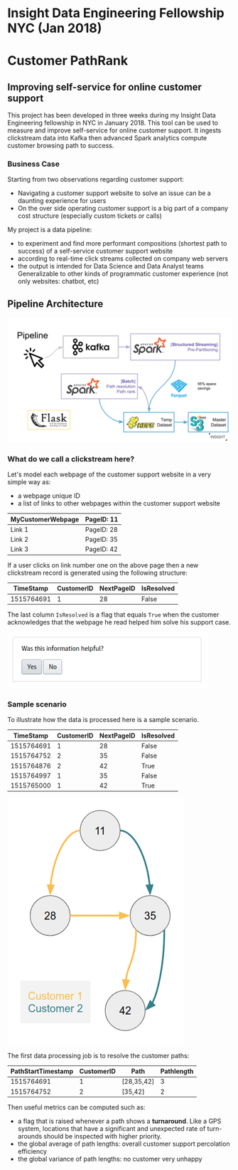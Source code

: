 # Insight Data Engineering Fellowship NYC (Jan 2018)
# Customer PathRank
## Improving self-service for online customer support

This project has been developed in three weeks during my Insight Data Engineering fellowship in NYC in January 2018. This tool can be used to measure and improve self-service for online customer support. It ingests clickstream data into Kafka then advanced Spark analytics compute customer browsing path to success.

### Business Case
Starting from two observations regarding customer support:
- Navigating a customer support website to solve an issue can be a daunting experience for users
- On the over side operating customer support is a big part of a company cost structure (especially custom tickets or calls)

My project is a data pipeline:
- to experiment and find more performant compositions (shortest path to success) of a self-service customer support website
- according to real-time click streams collected on company web servers
- the output is intended for Data Science and Data Analyst teams
Generalizable to other kinds of programmatic customer experience (not only websites: chatbot, etc)

## Pipeline Architecture
![Pipeline Architecture](/images/customer_pathrank_architecture.png "Pipeline Architecture")


### What do we call a clickstream here?
Let's model each webpage of the customer support website in a very simple way as:
- a webpage unique ID
- a list of links to other webpages within the customer support website

|MyCustomerWebpage|PageID: 11|
|---|---|
|Link 1|PageID: 28|
|Link 2|PageID: 35|
|Link 3|PageID: 42|

If a user clicks on link number one on the above page then a new clickstream record is generated using the following structure:

|TimeStamp|CustomerID|NextPageID|IsResolved|
|---|---|---|---|
|1515764691|1|28|False|

The last column `IsResolved` is a flag that equals `True` when the customer acknowledges that the webpage he read helped him solve his support case.

![Example of Customer Support Website Acknowledgment](/images/customer_support_website_acknowledgment_cropped.png "Example  of customer support website acknowledgment")

### Sample scenario
To illustrate how the data is processed here is a sample scenario.

|TimeStamp|CustomerID|NextPageID|IsResolved|
|---|---|---|---|
|1515764691|1|28|False|
|1515764752|2|35|False|
|1515764876|2|42|True|
|1515764997|1|35|False|
|1515765000|1|42|True|

![Sample scenario](/images/sample_scenario.png "Sample scenario")

The first data processing job is to resolve the customer paths:

|PathStartTimestamp|CustomerID|Path|Pathlength|
|---|---|---|---|
|1515764691|1|[28,35,42]|3|
|1515764752|2|[35,42]|2|

Then useful metrics can be computed such as:
- a flag that is raised whenever a path shows a **turnaround**. Like a GPS system, locations that have a significant and unexpected rate of turn-arounds should be inspected with higher priority.
- the global average of path lengths: overall customer support percolation efficiency
- the global variance of path lengths: no customer very unhappy
